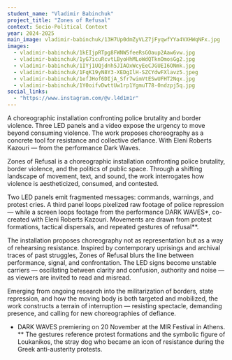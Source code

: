 ```yaml
---
student_name: "Vladimir Babinchuk"
project_title: "Zones of Refusal"
context: Socio-Political Context
year: 2024-2025
main_image: vladimir-babinchuk/13H7Up0dmZyVLZ7jFyqwfYYa4VXHWqNFx.jpg
images:
  - vladimir-babinchuk/1kEIjpRTpg8FWNW5feeRsGOaup2Aaw6vw.jpg
  - vladimir-babinchuk/1yG7icuRcvtLByoHhMLoWdQTknOmosGg2.jpg
  - vladimir-babinchuk/1IYj1UQjdnh5JIAOxWcyEeCJGUEI6ONmk.jpg
  - vladimir-babinchuk/1FqK19yN8Y3-XEDgIlH-SZCYdwFXlavz5.jpeg
  - vladimir-babinchuk/1efJHof6DIjA_Sfr7wimVtESwUFHT2Nqx.jpg
  - vladimir-babinchuk/1Y0oifvDwttUw1rp1YgmuT78-0ndzpj5q.jpg
social_links:
  - "https://www.instagram.com/@v.l4d1m1r"
---
```

A choreographic installation confronting police brutality and border violence.
Three LED panels and a video expose the urgency to move beyond consuming violence.
The work proposes choreography as a concrete tool for resistance and collective defiance.
With Eleni Roberts Kazouri — from the performance Dark Waves.

Zones of Refusal is a choreographic installation confronting police brutality, border violence, and the politics of public space. Through a shifting landscape of movement, text, and sound, the work interrogates how violence is aestheticized, consumed, and contested. 

Two LED panels emit fragmented messages: commands, warnings, and protest cries. A third panel loops pixelized raw footage of police repression — while a screen loops footage from the performance DARK WAVES*, co-created with Eleni Roberts Kazouri. Movements are drawn from protest formations, tactical dispersals, and repeated gestures of refusal**.

The installation proposes choreography not as representation but as a way of rehearsing resistance. Inspired by contemporary uprisings and archival traces of past struggles, Zones of Refusal blurs the line between performance, signal, and confrontation. The LED signs become unstable carriers — oscillating between clarity and confusion, authority and noise — as viewers are invited to read and misread.

Emerging from ongoing research into the militarization of borders, state repression, and how the moving body is both targeted and mobilized, the work constructs a terrain of interruption — resisting spectacle, demanding presence, and calling for new choreographies of defiance.

* DARK WAVES premiering on 20 November at the MIR Festival in Athens.
** The gestures reference protest formations and the symbolic figure of Loukanikos, the stray dog who became an icon of resistance during the Greek anti-austerity protests.
